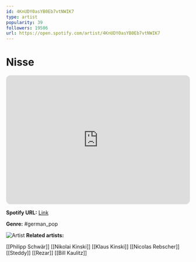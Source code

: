 ```yaml
---
id: 4KnUDY0asYB0Eb7vtNWIK7
type: artist
popularity: 39
followers: 19506
url: https://open.spotify.com/artist/4KnUDY0asYB0Eb7vtNWIK7
---
```

# Nisse

<iframe style="border-radius:12px" src="https://open.spotify.com/embed/artist/4KnUDY0asYB0Eb7vtNWIK7" width="100%" height="352" frameBorder="0" allowfullscreen="" allow="autoplay; clipboard-write; encrypted-media; fullscreen; picture-in-picture" loading="lazy"></iframe>

**Spotify URL:** [Link](https://open.spotify.com/artist/4KnUDY0asYB0Eb7vtNWIK7)

**Genre:**  #german_pop

![Artist](https://i.scdn.co/image/ab6761610000e5eb9063a65a6b6a7009cbea6851)
**Related artists:**

[[Philipp Schwär]]
[[Nikolai Kinski]]
[[Klaus Kinski]]
[[Nicolas Rebscher]]
[[Steddy]]
[[Rezar]]
[[Bill Kaulitz]]

